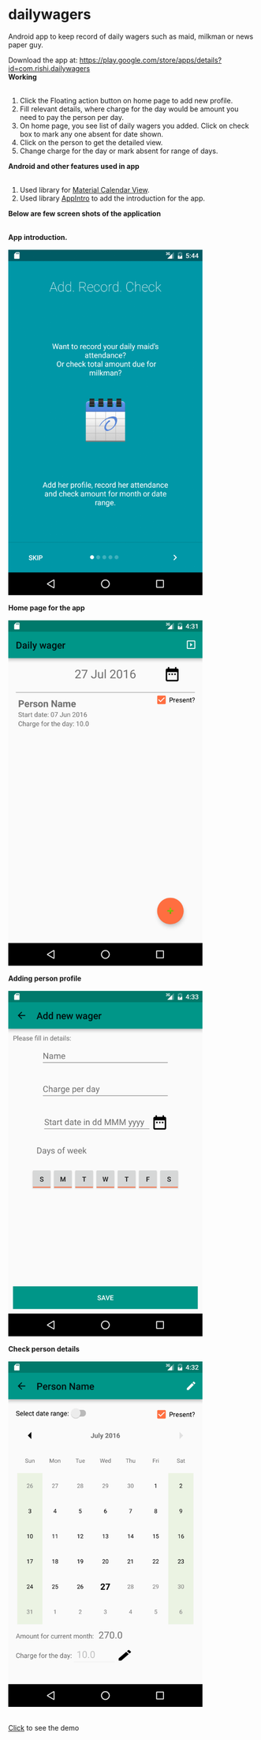 # dailywagers
Android app to keep record of daily wagers such as maid, milkman or news paper guy.

Download the app at: https://play.google.com/store/apps/details?id=com.rishi.dailywagers
<br>
<b> Working </b><br><br>
1. Click the Floating action button on home page to add new profile. <br>
2. Fill relevant details, where charge for the day would be amount you need to pay the person per day.<br>
3. On home page, you see list of daily wagers you added. Click on check box to mark any one absent for date shown.<br>
4. Click on the person to get the detailed view.<br>
5. Change charge for the day or mark absent for range of days.<br>


<b> Android and other features used in app </b><br><br>
1. Used library for [Material Calendar View](https://github.com/prolificinteractive/material-calendarview).<br>
2. Used library [AppIntro](https://github.com/PaoloRotolo/AppIntro) to add the introduction for the app.<br>


<b> Below are few screen shots of the application </b><br><br>

<b> App introduction.</b><br>
<br>
<img height="700" src="https://raw.githubusercontent.com/rishirajrandive/dailywagers/master/images/appintro.gif" alt="Intro screen capture"/>
</br>

<b> Home page for the app </b><br>
<br>
<img height="700" src="https://raw.githubusercontent.com/rishirajrandive/dailywagers/master/images/home_page.png"/>
</br>

<b> Adding person profile </b><br>
<br>
<img height="700" src="https://raw.githubusercontent.com/rishirajrandive/dailywagers/master/images/user_profile.png"/>
</br>

<b> Check person details </b><br>
<br>
<img height="700" src="https://raw.githubusercontent.com/rishirajrandive/dailywagers/master/images/user_check.png"/>
</br>
<br>

[Click](https://www.youtube.com/watch?v=d9lmeq8Gskc&feature=youtu.be) to see the demo

